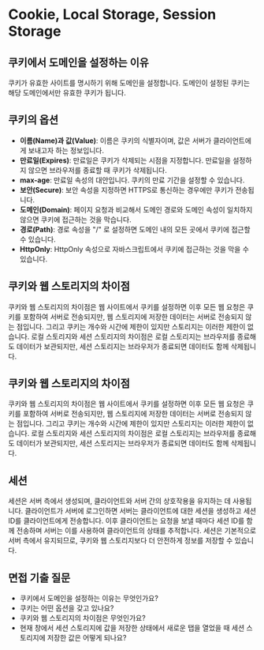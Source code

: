 # Cookie, Local Storage, Session Storage

## 쿠키에서 도메인을 설정하는 이유

쿠키가 유효한 사이트를 명시하기 위해 도메인을 설정합니다. 도메인이 설정된 쿠키는 해당 도메인에서만 유효한 쿠키가 됩니다.

## 쿠키의 옵션

- **이름(Name)과 값(Value)**: 이름은 쿠키의 식별자이며, 값은 서버가 클라이언트에게 보내고자 하는 정보입니다.
- **만료일(Expires)**: 만료일은 쿠키가 삭제되는 시점을 지정합니다. 만료일을 설정하지 않으면 브라우저를 종료할 때 쿠키가 삭제됩니다.
- **max-age**: 만료일 속성의 대안입니다. 쿠키의 만료 기간을 설정할 수 있습니다.
- **보안(Secure)**: 보안 속성을 지정하면 HTTPS로 통신하는 경우에만 쿠키가 전송됩니다.
- **도메인(Domain)**: 페이지 요청과 비교해서 도메인 경로와 도메인 속성이 일치하지 않으면 쿠키에 접근하는 것을 막습니다.
- **경로(Path)**: 경로 속성을 "/" 로 설정하면 도메인 내의 모든 곳에서 쿠키에 접근할 수 있습니다.
- **HttpOnly**: HttpOnly 속성으로 자바스크립트에서 쿠키에 접근하는 것을 막을 수 있습니다.

## 쿠키와 웹 스토리지의 차이점

쿠키와 웹 스토리지의 차이점은 웹 사이트에서 쿠키를 설정하면 이후 모든 웹 요청은 쿠키를 포함하여 서버로 전송되지만, 웹 스토리지에 저장한 데이터는 서버로 전송되지 않는 점입니다.
그리고 쿠키는 개수와 시간에 제한이 있지만 스토리지는 이러한 제한이 없습니다.
로컬 스토리지와 세션 스토리지의 차이점은 로컬 스토리지는 브라우저를 종료해도 데이터가 보관되지만, 세션 스토리지는 브라우저가 종료되면 데이터도 함께 삭제됩니다.

## 쿠키와 웹 스토리지의 차이점

쿠키와 웹 스토리지의 차이점은 웹 사이트에서 쿠키를 설정하면 이후 모든 웹 요청은 쿠키를 포함하여 서버로 전송되지만, 웹 스토리지에 저장한 데이터는 서버로 전송되지 않는 점입니다.
그리고 쿠키는 개수와 시간에 제한이 있지만 스토리지는 이러한 제한이 없습니다.
로컬 스토리지와 세션 스토리지의 차이점은 로컬 스토리지는 브라우저를 종료해도 데이터가 보관되지만, 세션 스토리지는 브라우저가 종료되면 데이터도 함께 삭제됩니다.

## 세션

세션은 서버 측에서 생성되며, 클라이언트와 서버 간의 상호작용을 유지하는 데 사용됩니다. 클라이언트가 서버에 로그인하면 서버는 클라이언트에 대한 세션을 생성하고 세션 ID를 클라이언트에게 전송합니다. 이후 클라이언트는 요청을 보낼 때마다 세션 ID를 함께 전송하며 서버는 이를 사용하여 클라이언트의 상태를 추적합니다. 세션은 기본적으로 서버 측에서 유지되므로, 쿠키와 웹 스토리지보다 더 안전하게 정보를 저장할 수 있습니다.

## 면접 기출 질문

- 쿠키에서 도메인을 설정하는 이유는 무엇인가요?
- 쿠키는 어떤 옵션을 갖고 있나요?
- 쿠키와 웹 스토리지의 차이점은 무엇인가요?
- 현재 창에서 세션 스토리지에 값을 저장한 상태에서 새로운 탭을 열었을 때 세션 스토리지에 저장한 값은 어떻게 되나요?
